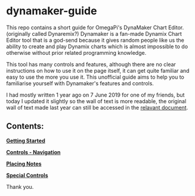 <h1>dynamaker-guide</h1>

This repo contains a short guide for OmegaPi's DynaMaker Chart Editor. (originally called Dynaremix?)
Dynamaker is a fan-made Dynamix Chart Editor tool that is a god-send because it gives random people like us the ability to create and play Dynamix charts which is almost impossible to do otherwise without prior related programming knowledge.

This tool has many controls and features, although there are no clear instructions on how to use it on the page itself, it can get quite familiar and easy to use the more you use it. This unofficial guide aims to help you to familiarise yourself with Dynamaker's features and controls.

I had mostly written 1 year ago on 7 June 2019 for one of my friends, but today I updated it slightly so the wall of text is more readable, the original wall of text made last year can still be accessed in the [relavant document](../Contents/Original%20v1.0).


## Contents:

**[Getting Started](../Contents/Getting%20Started.txt)**

**[Controls - Navigation](../Contents/Controls%20Nav)**

**[Placing Notes](../Contents/Placing%20Notes)**

**[Special Controls](../Contents/Special%20Controls)**


Thank you.

